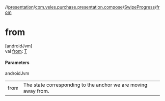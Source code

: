 //[presentation](../../../index.md)/[com.veles.purchase.presentation.compose](../index.md)/[SwipeProgress](index.md)/[from](from.md)

# from

[androidJvm]\
val [from](from.md): [T](index.md)

#### Parameters

androidJvm

| | |
|---|---|
| from | The state corresponding to the anchor we are moving away from. |

